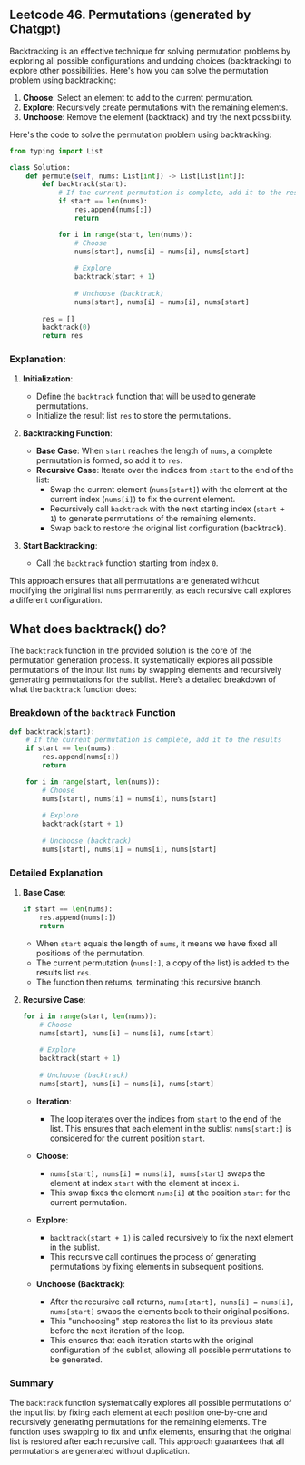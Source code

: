 ## Leetcode 46. Permutations (generated by Chatgpt)

Backtracking is an effective technique for solving permutation problems by exploring all possible configurations and undoing choices (backtracking) to explore other possibilities. Here's how you can solve the permutation problem using backtracking:

1. **Choose**: Select an element to add to the current permutation.
2. **Explore**: Recursively create permutations with the remaining elements.
3. **Unchoose**: Remove the element (backtrack) and try the next possibility.

Here's the code to solve the permutation problem using backtracking:

```python
from typing import List

class Solution:
    def permute(self, nums: List[int]) -> List[List[int]]:
        def backtrack(start):
            # If the current permutation is complete, add it to the results
            if start == len(nums):
                res.append(nums[:])
                return

            for i in range(start, len(nums)):
                # Choose
                nums[start], nums[i] = nums[i], nums[start]
                
                # Explore
                backtrack(start + 1)
                
                # Unchoose (backtrack)
                nums[start], nums[i] = nums[i], nums[start]
        
        res = []
        backtrack(0)
        return res
```

### Explanation:

1. **Initialization**:
   - Define the `backtrack` function that will be used to generate permutations.
   - Initialize the result list `res` to store the permutations.

2. **Backtracking Function**:
   - **Base Case**: When `start` reaches the length of `nums`, a complete permutation is formed, so add it to `res`.
   - **Recursive Case**: Iterate over the indices from `start` to the end of the list:
     - Swap the current element (`nums[start]`) with the element at the current index (`nums[i]`) to fix the current element.
     - Recursively call `backtrack` with the next starting index (`start + 1`) to generate permutations of the remaining elements.
     - Swap back to restore the original list configuration (backtrack).

3. **Start Backtracking**:
   - Call the `backtrack` function starting from index `0`.

This approach ensures that all permutations are generated without modifying the original list `nums` permanently, as each recursive call explores a different configuration.






## What does backtrack() do?

The `backtrack` function in the provided solution is the core of the permutation generation process. It systematically explores all possible permutations of the input list `nums` by swapping elements and recursively generating permutations for the sublist. Here’s a detailed breakdown of what the `backtrack` function does:

### Breakdown of the `backtrack` Function

```python
def backtrack(start):
    # If the current permutation is complete, add it to the results
    if start == len(nums):
        res.append(nums[:])
        return

    for i in range(start, len(nums)):
        # Choose
        nums[start], nums[i] = nums[i], nums[start]
        
        # Explore
        backtrack(start + 1)
        
        # Unchoose (backtrack)
        nums[start], nums[i] = nums[i], nums[start]
```

### Detailed Explanation

1. **Base Case**:
   ```python
   if start == len(nums):
       res.append(nums[:])
       return
   ```
   - When `start` equals the length of `nums`, it means we have fixed all positions of the permutation.
   - The current permutation (`nums[:]`, a copy of the list) is added to the results list `res`.
   - The function then returns, terminating this recursive branch.

2. **Recursive Case**:
   ```python
   for i in range(start, len(nums)):
       # Choose
       nums[start], nums[i] = nums[i], nums[start]
       
       # Explore
       backtrack(start + 1)
       
       # Unchoose (backtrack)
       nums[start], nums[i] = nums[i], nums[start]
   ```
   - **Iteration**:
     - The loop iterates over the indices from `start` to the end of the list. This ensures that each element in the sublist `nums[start:]` is considered for the current position `start`.

   - **Choose**:
     - `nums[start], nums[i] = nums[i], nums[start]` swaps the element at index `start` with the element at index `i`.
     - This swap fixes the element `nums[i]` at the position `start` for the current permutation.

   - **Explore**:
     - `backtrack(start + 1)` is called recursively to fix the next element in the sublist.
     - This recursive call continues the process of generating permutations by fixing elements in subsequent positions.

   - **Unchoose (Backtrack)**:
     - After the recursive call returns, `nums[start], nums[i] = nums[i], nums[start]` swaps the elements back to their original positions.
     - This "unchoosing" step restores the list to its previous state before the next iteration of the loop.
     - This ensures that each iteration starts with the original configuration of the sublist, allowing all possible permutations to be generated.

### Summary
The `backtrack` function systematically explores all possible permutations of the input list by fixing each element at each position one-by-one and recursively generating permutations for the remaining elements. The function uses swapping to fix and unfix elements, ensuring that the original list is restored after each recursive call. This approach guarantees that all permutations are generated without duplication.
